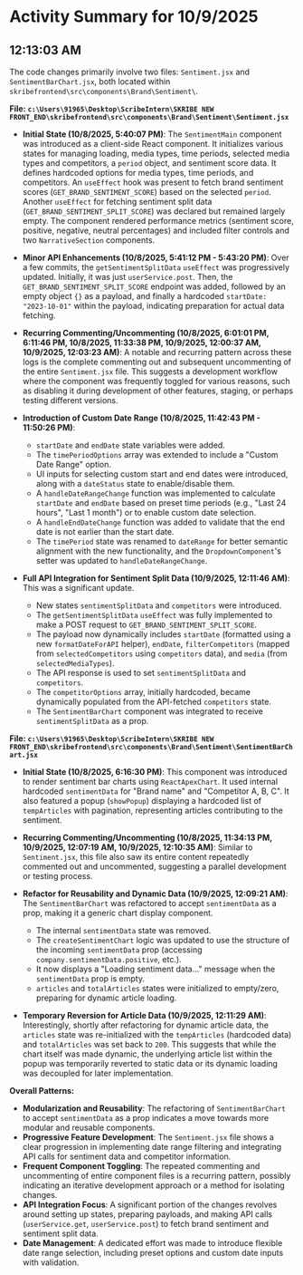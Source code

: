 # Activity Summary for 10/9/2025

## 12:13:03 AM
The code changes primarily involve two files: `Sentiment.jsx` and `SentimentBarChart.jsx`, both located within `skribefrontend\src\components\Brand\Sentiment\`.

**File: `c:\Users\91965\Desktop\ScribeIntern\SKRIBE NEW FRONT_END\skribefrontend\src\components\Brand\Sentiment\Sentiment.jsx`**

*   **Initial State (10/8/2025, 5:40:07 PM)**: The `SentimentMain` component was introduced as a client-side React component. It initializes various states for managing loading, media types, time periods, selected media types and competitors, a `period` object, and sentiment score data. It defines hardcoded options for media types, time periods, and competitors. An `useEffect` hook was present to fetch brand sentiment scores (`GET_BRAND_SENTIMENT_SCORE`) based on the selected `period`. Another `useEffect` for fetching sentiment split data (`GET_BRAND_SENTIMENT_SPLIT_SCORE`) was declared but remained largely empty. The component rendered performance metrics (sentiment score, positive, negative, neutral percentages) and included filter controls and two `NarrativeSection` components.

*   **Minor API Enhancements (10/8/2025, 5:41:12 PM - 5:43:20 PM)**: Over a few commits, the `getSentimentSplitData` `useEffect` was progressively updated. Initially, it was just `userService.post`. Then, the `GET_BRAND_SENTIMENT_SPLIT_SCORE` endpoint was added, followed by an empty object `{}` as a payload, and finally a hardcoded `startDate: "2023-10-01"` within the payload, indicating preparation for actual data fetching.

*   **Recurring Commenting/Uncommenting (10/8/2025, 6:01:01 PM, 6:11:46 PM, 10/8/2025, 11:33:38 PM, 10/9/2025, 12:00:37 AM, 10/9/2025, 12:03:23 AM)**: A notable and recurring pattern across these logs is the complete commenting out and subsequent uncommenting of the entire `Sentiment.jsx` file. This suggests a development workflow where the component was frequently toggled for various reasons, such as disabling it during development of other features, staging, or perhaps testing different versions.

*   **Introduction of Custom Date Range (10/8/2025, 11:42:43 PM - 11:50:26 PM)**:
    *   `startDate` and `endDate` state variables were added.
    *   The `timePeriodOptions` array was extended to include a "Custom Date Range" option.
    *   UI inputs for selecting custom start and end dates were introduced, along with a `dateStatus` state to enable/disable them.
    *   A `handleDateRangeChange` function was implemented to calculate `startDate` and `endDate` based on preset time periods (e.g., "Last 24 hours", "Last 1 month") or to enable custom date selection.
    *   A `handleEndDateChange` function was added to validate that the end date is not earlier than the start date.
    *   The `timePeriod` state was renamed to `dateRange` for better semantic alignment with the new functionality, and the `DropdownComponent`'s setter was updated to `handleDateRangeChange`.

*   **Full API Integration for Sentiment Split Data (10/9/2025, 12:11:46 AM)**: This was a significant update.
    *   New states `sentimentSplitData` and `competitors` were introduced.
    *   The `getSentimentSplitData` `useEffect` was fully implemented to make a POST request to `GET_BRAND_SENTIMENT_SPLIT_SCORE`.
    *   The payload now dynamically includes `startDate` (formatted using a new `formatDateForAPI` helper), `endDate`, `filterCompetitors` (mapped from `selectedCompetitors` using `competitors` data), and `media` (from `selectedMediaTypes`).
    *   The API response is used to set `sentimentSplitData` and `competitors`.
    *   The `competitorOptions` array, initially hardcoded, became dynamically populated from the API-fetched `competitors` state.
    *   The `SentimentBarChart` component was integrated to receive `sentimentSplitData` as a prop.

**File: `c:\Users\91965\Desktop\ScribeIntern\SKRIBE NEW FRONT_END\skribefrontend\src\components\Brand\Sentiment\SentimentBarChart.jsx`**

*   **Initial State (10/8/2025, 6:16:30 PM)**: This component was introduced to render sentiment bar charts using `ReactApexChart`. It used internal hardcoded `sentimentData` for "Brand name" and "Competitor A, B, C". It also featured a popup (`showPopup`) displaying a hardcoded list of `tempArticles` with pagination, representing articles contributing to the sentiment.

*   **Recurring Commenting/Uncommenting (10/8/2025, 11:34:13 PM, 10/9/2025, 12:07:19 AM, 10/9/2025, 12:10:35 AM)**: Similar to `Sentiment.jsx`, this file also saw its entire content repeatedly commented out and uncommented, suggesting a parallel development or testing process.

*   **Refactor for Reusability and Dynamic Data (10/9/2025, 12:09:21 AM)**: The `SentimentBarChart` was refactored to accept `sentimentData` as a prop, making it a generic chart display component.
    *   The internal `sentimentData` state was removed.
    *   The `createSentimentChart` logic was updated to use the structure of the incoming `sentimentData` prop (accessing `company.sentimentData.positive`, etc.).
    *   It now displays a "Loading sentiment data..." message when the `sentimentData` prop is empty.
    *   `articles` and `totalArticles` states were initialized to empty/zero, preparing for dynamic article loading.

*   **Temporary Reversion for Article Data (10/9/2025, 12:11:29 AM)**: Interestingly, shortly after refactoring for dynamic article data, the `articles` state was re-initialized with the `tempArticles` (hardcoded data) and `totalArticles` was set back to `200`. This suggests that while the chart itself was made dynamic, the underlying article list within the popup was temporarily reverted to static data or its dynamic loading was decoupled for later implementation.

**Overall Patterns:**
*   **Modularization and Reusability**: The refactoring of `SentimentBarChart` to accept `sentimentData` as a prop indicates a move towards more modular and reusable components.
*   **Progressive Feature Development**: The `Sentiment.jsx` file shows a clear progression in implementing date range filtering and integrating API calls for sentiment data and competitor information.
*   **Frequent Component Toggling**: The repeated commenting and uncommenting of entire component files is a recurring pattern, possibly indicating an iterative development approach or a method for isolating changes.
*   **API Integration Focus**: A significant portion of the changes revolves around setting up states, preparing payloads, and making API calls (`userService.get`, `userService.post`) to fetch brand sentiment and sentiment split data.
*   **Date Management**: A dedicated effort was made to introduce flexible date range selection, including preset options and custom date inputs with validation.